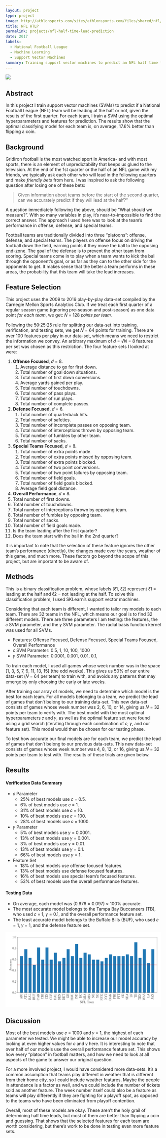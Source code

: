 ```yaml
---
layout: project
type: project
image: http://athlonsports.com/sites/athlonsports.com/files/shared/nfl/NFL_Logos/NFL_shield_logo.jpg
title: NFL HTLP
permalink: projects/nfl-half-time-lead-prediction
date: 2017
labels:
  - National Football League
  - Machine Learning
  - Support Vector Machines
summary: Training support vector machines to predict an NFL half time lead given first quarter data. 
---
```


<img class="ui image" src="https://static01.nyt.com/images/2017/10/09/sports/09nfl-davante/09nfl-davante-superJumbo.jpg">

## Abstract 

In this project I train support vector machines (SVMs) to predict if a National Football League (NFL) team will be leading at the half or not, given the results of the first quarter. For each team, I train a SVM using the optimal hyperparameters and features for prediction. The results show that the optimal classifying model for each team is, on average, 17.6% better than flipping a coin.

## Background

Gridiron football is the most watched sport in America- and with most sports, there is an element of unpredictability that keeps us glued to the television. At the end of the 1st quarter or the half of an NFL game with my friends, we typically ask each other who will lead in the following quarters and make *friendly bets* from here. I was inspired to ask the following question after losing one of these bets: 

>  Given information about teams before the start of the second quarter, can we accurately predict if they will lead at the half?”

A question immediately following the above, should be “What should we measure?”. With so many variables in play, it’s near-to-impossible to find the correct answer. The approach I used here was to look at the team’s performance in offense, defense, and special teams.

Football teams are traditionally divided into three “platoons”: offense, defense, and special teams. The players on offense focus on driving the football down the field, earning points if they move the ball to the opposing end-zone. The goal of the defense is to prevent the other team from scoring. Special teams come in to play when a team wants to kick the ball through the opponent’s goal, or as far as they can to the other side for the opponents to get. It makes sense that the better a team performs in these areas, the probability that this team will take the lead increases.

## Feature Selection

This project uses the 2009 to 2016 play-by-play data-set compiled by the Carnegie Mellon Sports Analytics Club. If we treat each first quarter of a regular season game (ignoring pre-season and post-season) as one data point *for each team*, we get: 𝑁 = 128 𝑝𝑜𝑖𝑛𝑡𝑠 𝑝𝑒𝑟 𝑡𝑒𝑎𝑚.

Following the 50:25:25 rule for splitting our data-set into training, verification, and testing sets, we get 𝑁 = 64 points for training. There are over 100 features per play in our data-set, which means we need to restrict the information we convey. An arbitrary maximum of 𝑑 = √𝑁 = 8 features per set was chosen as this restriction. The four feature sets I looked at were:

1. **Offense Focused**, 𝑑 = 8.
   1. Average distance to go for first down.
   2. Total number of goal down situations.
   3. Total number of first down conversions.
   4. Average yards gained per play.
   5. Total number of touchdowns.
   6. Total number of pass plays.
   7. Total number of run plays.
   8. Total number of complete passes.
2. **Defense Focused**, 𝑑 = 6.
   1. Total number of quarterback hits.
   2. Total number of safeties.
   3. Total number of incomplete passes on opposing team.
   4. Total number of interceptions thrown by opposing team.
   5. Total number of fumbles by other team.
   6. Total number of sacks.
3. **Special Teams Focused**, 𝑑 = 8.
   1. Total number of extra points made.
   2. Total number of extra points missed by opposing team.
   3. Total number of extra points blocked.
   4. Total number of two point conversions.
   5. Total number of two point failures by opposing team.
   6. Total number of field goals.
   7. Total number of field goals blocked.
   8. Average field goal distance.
4. **Overall Performance**, 𝑑 = 8.
  1. Total number of first downs.
  2. Total number of touchdowns.
  3. Total number of interceptions thrown by opposing team.
  4. Total number of fumbles by opposing team.
  5. Total number of sacks.
  6. Total number of field goals made.
  7. Is the team leading after the first quarter?
  8. Does the team start with the ball in the 2nd quarter? 

It is important to note that the selection of these feature ignores the other team’s performance (directly), the changes made over the years, weather of this game, and much more. These factors go beyond the scope of this project, but are important to be aware of.

## Methods

This is a binary classification problem, whose labels [ℓ1, ℓ2] represent ℓ1 = leading at the half and ℓ2 = not leading at the half. To solve this classification problem, I used SKLearn’s support vector machines.

Considering that each team is different, I wanted to tailor my models to each team. There are 32 teams in the NFL, which means our goal is to find 32 different models. There are three parameters I am testing: the features, the 𝑐 SVM parameter, and the 𝛾 SVM parameter. The radial basis function kernel was used for all SVMs.

- Features: Offense Focused, Defense Focused, Special Teams Focused, Overall Performance
- 𝑐 SVM Parameter: 0.5, 1, 10, 100, 1000
- 𝛾 SVM Parameter: 0.0001, 0.001, 0.01, 0.1,

To train each model, I used all games whose week number was in the space [1, 3, 5, 7, 9, 11, 13, 15] (the odd weeks). This gives us 50% of our entire data-set (𝑁 = 64 per team) to train with, and avoids any patterns that may emerge by only choosing the early or late weeks.

After training our array of models, we need to determine which model is the best for each team. For all models belonging to a team, we predict the lead of games that don’t belong to our training data-set. This new data-set consists of games whose week number was 2, 6, 10, or 14, giving us 𝑁 = 32 points per team to verify with. The best model with the most optimal hyperparameters 𝑐 and 𝛾, as well as the optimal feature set were found using a grid search (iterating through each combination of 𝑐, 𝛾, and our feature set). This model would then be chosen for our testing phase.

To test how accurate our final models are for each team, we predict the lead of games that don’t belong to our previous data-sets. This new data-set consists of games whose week number was 4, 8, 12, or 16, giving us 𝑁 = 32 points per team to test with. The results of these trials are given below.

## Results

#### Verification Data Summary

- 𝑐 Parameter
  - 25% of best models use 𝑐 = 0.5.
  - 6% of best models use 𝑐 = 1.
  - 31% of best models use 𝑐 = 10.
  - 10% of best models use 𝑐 = 100.
  - 28% of best models use 𝑐 = 1000.
- 𝛾 Parameter
  - 5% of best models use 𝛾 = 0.0001.
  - 13% of best models use 𝛾 = 0.001.
  - 3% of best models use 𝛾 = 0.01.
  - 13% of best models use 𝛾 = 0.1.
  - 66% of best models use 𝛾 = 1.
- Feature Set
  - 18% of best models use offense focused features.
  - 13% of best models use defense focused features.
  - 16% of best models use special team’s focused features.
  - 53% of best models use the overall performance features.

#### Testing Data

- On average, each model was (0.676 ± 0.097) × 100% accurate.
- The most accurate model belongs to the Tampa Bay Buccaneers (TB), who used 𝑐 = 1, 𝛾 = 0.1, and the overall performance feature set.
- The least accurate model belongs to the Buffalo Bills (BUF), who used 𝑐 = 1, 𝛾 = 1, and the defense feature set.

<img class="ui image" src="../images/nfl-test-results.png">

## Discussion

Most of the best models use 𝑐 = 1000 and 𝛾 = 1, the highest of each parameter we tested. We might be able to increase our model accuracy by looking at even higher values for 𝑐 and 𝛾 here. It is interesting to note that over half of our models use the overall performance feature set. This shows how every “platoon” in football matters, and how we need to look at all aspects of the game to answer our original question.

For a more involved project, I would have considered more data-sets. It’s a common assumption that teams play different in weather that is different from their home city, so I could include weather features. Maybe the people in attendance is a factor as well, and we could include the number of tickets sold as another feature. The week number itself could also be a feature as teams will play differently if they are fighting for a playoff spot, as opposed to the teams who have been eliminated from playoff contention.

Overall, most of these models are okay. These aren’t the holy grail of determining half time leads, but most of them are better than flipping a coin and guessing. That shows that the selected features for each team are worth considering, but there’s work to be done in testing even more feature sets.